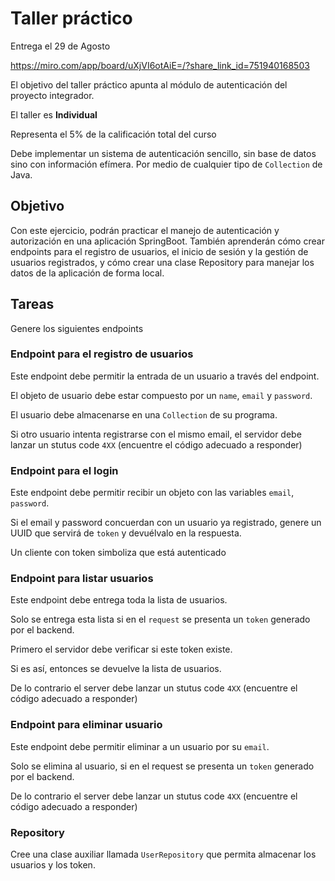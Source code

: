 # Taller práctico
Entrega el 29 de Agosto

https://miro.com/app/board/uXjVI6otAiE=/?share_link_id=751940168503

El objetivo del taller práctico apunta al módulo de autenticación del proyecto integrador. 

El taller es **Individual**

Representa el 5% de la calificación total del curso

Debe implementar un sistema de autenticación sencillo, sin base de datos sino con información efímera. Por medio de cualquier tipo de `Collection` de Java.

## Objetivo
Con este ejercicio, podrán practicar el manejo de autenticación y autorización en una aplicación SpringBoot. También aprenderán cómo crear endpoints para el registro de usuarios, el inicio de sesión y la gestión de usuarios registrados, y cómo crear una clase Repository para manejar los datos de la aplicación de forma local.

## Tareas
Genere los siguientes endpoints

### Endpoint para el registro de usuarios 
Este endpoint debe permitir la entrada de un usuario a través del endpoint.

El objeto de usuario debe estar compuesto por un `name`, `email` y `password`.

El usuario debe almacenarse en una `Collection` de su programa.

Si otro usuario intenta registrarse con el mismo email, el servidor debe lanzar un stutus code `4XX` (encuentre el código adecuado a responder)

### Endpoint para el login

Este endpoint debe permitir recibir un objeto con las variables `email`, `password`. 

Si el email y password concuerdan con un usuario ya registrado, genere un UUID que servirá de `token` y devuélvalo en la respuesta.

Un cliente con token simboliza que está autenticado

### Endpoint para listar usuarios
Este endpoint debe entrega toda la lista de usuarios.

Solo se entrega esta lista si en el `request` se presenta un `token` generado por el backend.

Primero el servidor debe verificar si este token existe.

Si es así, entonces se devuelve la lista de usuarios.

De lo contrario el server debe lanzar un stutus code `4XX` (encuentre el código adecuado a responder)

### Endpoint para eliminar usuario
Este endpoint debe permitir eliminar a un usuario por su `email`. 

Solo se elimina al usuario, si en el request se presenta un `token` generado por el backend.

De lo contrario el server debe lanzar un stutus code `4XX` (encuentre el código adecuado a responder)

### Repository
Cree una clase auxiliar llamada `UserRepository` que permita almacenar los usuarios y los token.
